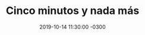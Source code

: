 ---
layout: post
category: Coqueto Escenario
date: 2019-10-14 11:30:00 -0300
title: Cinco minutos y nada más
image: https://oceano.uy/api/images/programas/TodoPasa/luboporcinco.PNG
summary: Lubo Adusto tuvo la mejor edición de su historia, y también la más corta. Noticias insólitas, como la dama que está en una profunda relación con un avión. Micro político con el debate argentino y sus similitudes por acá
file: https://audios.oceanofm.com/programas/TodoPasa/19-10-142amaanaCoquetoescenario.mp3
duration: 12:17
oceanourl: https://oceano.uy/todopasa/coqueto-escenario/19739-cinco-minutos-y-nada-mas
---